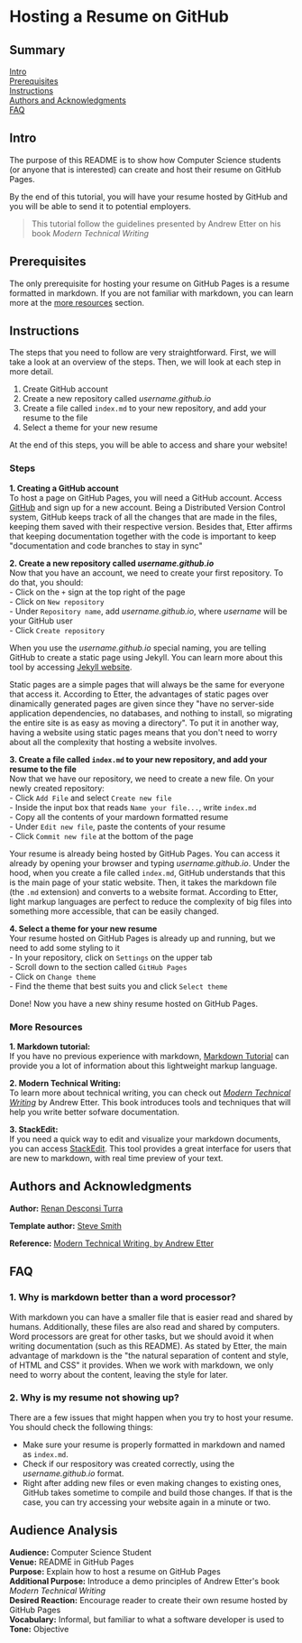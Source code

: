 # Hosting a Resume on GitHub

## Summary

[Intro](#Intro)  
[Prerequisites](#Prerequisites)  
[Instructions](#Instructions)  
[Authors and Acknowledgments](#Authors-and-Acknowledgments)  
[FAQ](#FAQ)


## Intro
The purpose of this README is to show how Computer Science students (or anyone that is interested) can create and host their resume on GitHub Pages. 

By the end of this tutorial, you will have your resume hosted by GitHub and you will be able to send it to potential employers.

> This tutorial follow the guidelines presented by Andrew Etter on his book _Modern Technical Writing_


## Prerequisites

The only prerequisite for hosting your resume on GitHub Pages is a resume formatted in markdown. If you are not familiar with markdown, you can learn more at the [more resources](#more-resources) section.  


## Instructions

The steps that you need to follow are very straightforward. First, we will take a look at an overview of the steps. Then, we will look at each step in more detail.  

1. Create GitHub account  
2. Create a new repository called _username.github.io_  
3. Create a file called `index.md` to your new repository, and add your resume to the file  
4. Select a theme for your new resume  

At the end of this steps, you will be able to access and share your website!  

### Steps
**1. Creating a GitHub account**  <TODO>  
To host a page on GitHub Pages, you will need a GitHub account. Access [GitHub](https://github.com/) and sign up for a new account. Being a Distributed Version Control system, GitHub keeps track of all the changes that are made in the files, keeping them saved with their respective version. Besides that, Etter affirms that keeping documentation together with the code is important to keep "documentation and code branches to stay in sync" 

**2. Create a new repository called _username.github.io_**  
Now that you have an account, we need to create your first repository. To do that, you should:  
    - Click on the `+` sign at the top right of the page  
    - Click on `New repository`  
    - Under `Repository name`, add _username.github.io_, where _username_ will be your GitHub user  
    - Click `Create repository` 

When you use the _username.github.io_ special naming, you are telling GitHub to create a static page using Jekyll. You can learn more about this tool by accessing [Jekyll website](https://jekyllrb.com).  

Static pages are a simple pages that will always be the same for everyone that access it. According to Etter, the advantages of static pages over dinamically generated pages are given since they "have no server-side application dependencies, no databases, and nothing to install, so migrating the entire site is as easy as moving a directory". To put it in another way, having a website using static pages means that you don't need to worry about all the complexity that hosting a website involves.  

**3. Create a file called `index.md` to your new repository, and add your resume to the file**  
Now that we have our repository, we need to create a new file. On your newly created repository:  
    - Click `Add File` and select `Create new file`  
    - Inside the input box that reads `Name your file...`, write `index.md`  
    - Copy all the contents of your mardown formatted resume  
    - Under `Edit new file`, paste the contents of your resume  
    - Click `Commit new file` at the bottom of the page  

Your resume is already being hosted by GitHub Pages. You can access it already by opening your browser and typing _username.github.io_. Under the hood, when you create a file called `index.md`, GitHub understands that this is the main page of your static website. Then, it takes the markdown file (the `.md` extension) and converts to a website format. According to Etter, light markup languages are perfect to reduce the complexity of big files into something more accessible, that can be easily changed.  

**4. Select a theme for your new resume**  
Your resume hosted on GitHub Pages is already up and running, but we need to add some styling to it  
    - In your repository, click on `Settings` on the upper tab  
    - Scroll down to the section called `GitHub Pages`  
    - Click on `Change theme`  
    - Find the theme that best suits you and click `Select theme`  

Done! Now you have a new shiny resume hosted on GitHub Pages.  

### More Resources
**1. Markdown tutorial:**  
If you have no previous experience with markdown, [Markdown Tutorial](https://www.markdowntutorial.com) can provide you a lot of information about this lightweight markup language.

**2. Modern Technical Writing:**  
To learn more about technical writing, you can check out [_Modern Technical Writing_](https://www.amazon.ca/Modern-Technical-Writing-Introduction-Documentation-ebook/dp/B01A2QL9SS) by Andrew Etter. This book introduces tools and techniques that will help you write better sofware documentation.

**3. StackEdit:**  
If you need a quick way to edit and visualize your markdown documents, you can access [StackEdit](https://stackedit.io/). This tool provides a great interface for users that are new to markdown, with real time preview of your text.


## Authors and Acknowledgments

**Author:** [Renan Desconsi Turra](https://renanturra.github.io)

**Template author:** [Steve Smith](https://github.com/orderedlist)  

**Reference:** [Modern Technical Writing, by Andrew Etter](https://www.amazon.ca/Modern-Technical-Writing-Introduction-Documentation-ebook/dp/B01A2QL9SS)


## FAQ

### 1. Why is markdown better than a word processor?  
With markdown you can have a smaller file that is easier read and shared by humans. Additionally, these files are also read and shared by computers. Word processors are great for other tasks, but we should avoid it when writing documentation (such as this README). As stated by Etter, the main advantage of markdown is the "the natural separation of content and style, of HTML and CSS" it provides. When we work with markdown, we only need to worry about the content, leaving the style for later. 

### 2. Why is my resume not showing up?  
There are a few issues that might happen when you try to host your resume. You should check the following things:
- Make sure your resume is properly formatted in markdown and named as `index.md`.
- Check if our respository was created correctly, using the _username.github.io_ format.
- Right after adding new files or even making changes to existing ones, GitHub takes sometime to compile and build those changes. If that is the case, you can try accessing your website again in a minute or two.


## Audience Analysis

**Audience:** Computer Science Student  
**Venue:** README in GitHub Pages  
**Purpose:** Explain how to host a resume on GitHub Pages  
**Additional Purpose:** Introduce a demo principles of Andrew Etter's book _Modern Technical Writing_  
**Desired Reaction:** Encourage reader to create their own resume hosted by GitHub Pages  
**Vocabulary:** Informal, but familiar to what a software developer is used to  
**Tone:** Objective